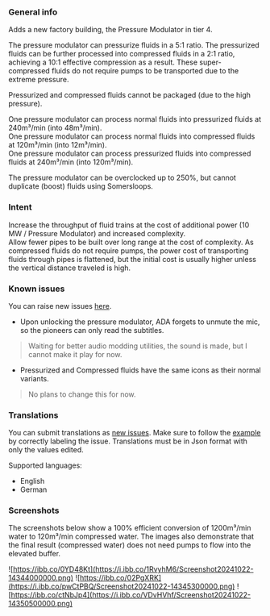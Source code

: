 ### General info  
Adds a new factory building, the Pressure Modulator in tier 4.

The pressure modulator can pressurize fluids in a 5:1 ratio. The pressurized fluids can be further processed into compressed fluids in a 2:1 ratio, achieving a 10:1 effective compression as a result. These super-compressed fluids do not require pumps to be transported due to the extreme pressure.

Pressurized and compressed fluids cannot be packaged (due to the high pressure).

One pressure modulator can process normal fluids into pressurized fluids at 240m³/min (into 48m³/min).  
One pressure modulator can process normal fluids into compressed fluids at 120m³/min (into 12m³/min).  
One pressure modulator can process pressurized fluids into compressed fluids at 240m³/min (into 120m³/min).  

The pressure modulator can be overclocked up to 250%, but cannot duplicate (boost) fluids using Somersloops.

### Intent  

Increase the throughput of fluid trains at the cost of additional power (10 MW / Pressure Modulator) and increased complexity.  
Allow fewer pipes to be built over long range at the cost of complexity. As compressed fluids do not require pumps, the power cost of transporting fluids through pipes is flattened, but the initial cost is usually higher unless the vertical distance traveled is high.

### Known issues  

You can raise new issues [here](https://github.com/Argual/Satisfactory-ArgualFluidPressurizer/issues?q=sort%3Aupdated-desc+is%3Aissue+is%3Aopen).  

- Upon unlocking the pressure modulator, ADA forgets to unmute the mic, so the pioneers can only read the subtitles.
>Waiting for better audio modding utilities, the sound is made, but I cannot make it play for now.

- Pressurized and Compressed fluids have the same icons as their normal variants.
>No plans to change this for now.

### Translations

You can submit translations as [new issues](https://github.com/Argual/Satisfactory-ArgualFluidPressurizer/issues?q=sort%3Aupdated-desc+is%3Aopen+label%3Atranslation). Make sure to follow the [example](https://github.com/Argual/Satisfactory-ArgualFluidPressurizer/issues/1) by correctly labeling the issue. Translations must be in Json format with only the values edited.  

Supported languages:
- English
- German

### Screenshots  

The screenshots below show a 100% efficient conversion of 1200m³/min water to 120m³/min compressed water. The images also demonstrate that the final result (compressed water) does not need pumps to flow into the elevated buffer.

![https://ibb.co/0YD48Kt](https://i.ibb.co/1RvyhM6/Screenshot20241022-14344000000.png)
![https://ibb.co/02PgXRK](https://i.ibb.co/pwCtPBQ/Screenshot20241022-14345300000.png)
![https://ibb.co/ctNbJp4](https://i.ibb.co/VDvHVhf/Screenshot20241022-14350500000.png)
